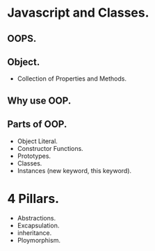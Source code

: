 # Javascript and Classes.

## OOPS.

## Object.

- Collection of Properties and Methods.

## Why use OOP.

## Parts of OOP.

- Object Literal.
- Constructor Functions.
- Prototypes.
- Classes.
- Instances (new keyword, this keyword).

# 4 Pillars.

- Abstractions.
- Excapsulation.
- inheritance.
- Ploymorphism.
